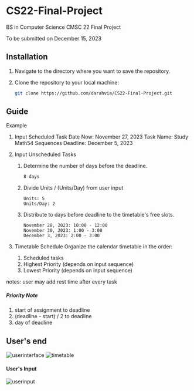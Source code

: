 # CS22-Final-Project

BS in Computer Science 
CMSC 22 Final Project

To be submitted on December 15, 2023

## Installation
1. Navigate to the directory where you want to save the repository. 
2. Clone the repository to your local machine:

   ```bash
   git clone https://github.com/darahvia/CS22-Final-Project.git

## Guide
Example

1. Input Scheduled Task
Date Now: November 27, 2023
Task Name: Study Math54 Sequences
Deadline: December 5, 2023

2. Input Unscheduled Tasks

   1. Determine the number of days before the deadline.
      ```bash
      8 days
   2. Divide Units / (Units/Day) from user input
      ```
      Units: 5
      Units/Day: 2
   3. Distribute to days before deadline to the timetable's free slots.
      ```
      November 28, 2023: 10:00 - 12:00 
      November 30, 2023: 1:00 - 3:00
      December 3, 2023: 2:00 - 3:00
3. Timetable Schedule
   Organize the calendar timetable in the order:
   1. Scheduled tasks
   2. Highest Priority (depends on input sequence)
   3. Lowest Priority  (depends on input sequence)


notes:
user may add rest time after every task
##### Priority Note
1.	start of assignment to deadline
2.	(deadline - start) /  2 to deadline
3.	day of deadline


## User's end
![userinterface](images/user_interface.jpg)
![timetable](images/sample_timetable.png)
#### User's Input
![userinput](images/user_input.png)

